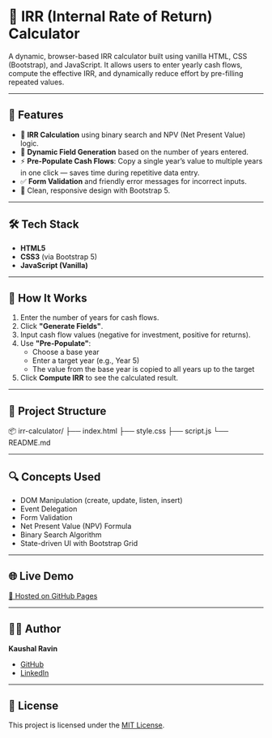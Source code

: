 # 💸 IRR (Internal Rate of Return) Calculator

A dynamic, browser-based IRR calculator built using vanilla HTML, CSS (Bootstrap), and JavaScript. It allows users to enter yearly cash flows, compute the effective IRR, and dynamically reduce effort by pre-filling repeated values.

---

## 🚀 Features

- 🧮 **IRR Calculation** using binary search and NPV (Net Present Value) logic.
- 📆 **Dynamic Field Generation** based on the number of years entered.
- ⚡ **Pre-Populate Cash Flows**: Copy a single year’s value to multiple years in one click — saves time during repetitive data entry.
- ✅ **Form Validation** and friendly error messages for incorrect inputs.
- 🎨 Clean, responsive design with Bootstrap 5.



---

## 🛠️ Tech Stack

- **HTML5**
- **CSS3** (via Bootstrap 5)
- **JavaScript (Vanilla)**

---

## 🧠 How It Works

1. Enter the number of years for cash flows.
2. Click **"Generate Fields"**.
3. Input cash flow values (negative for investment, positive for returns).
4. Use **"Pre-Populate"**:
   - Choose a base year
   - Enter a target year (e.g., Year 5)
   - The value from the base year is copied to all years up to the target
5. Click **Compute IRR** to see the calculated result.

---

## 📁 Project Structure

📦 irr-calculator/
├── index.html
├── style.css
├── script.js
└── README.md


---

## 🔍 Concepts Used

- DOM Manipulation (create, update, listen, insert)
- Event Delegation
- Form Validation
- Net Present Value (NPV) Formula
- Binary Search Algorithm
- State-driven UI with Bootstrap Grid

---

## 🌐 Live Demo

[🔗 Hosted on GitHub Pages](https://kaushalravin.github.io/interest-rate-on-return-calculator/)

---

## 🧑‍💻 Author

**Kaushal Ravin**  
- [GitHub](https://github.com/kaushalravin)
- [LinkedIn](https://www.linkedin.com/in/kaushal-n-904519326)


---

## 📜 License

This project is licensed under the [MIT License](LICENSE).

